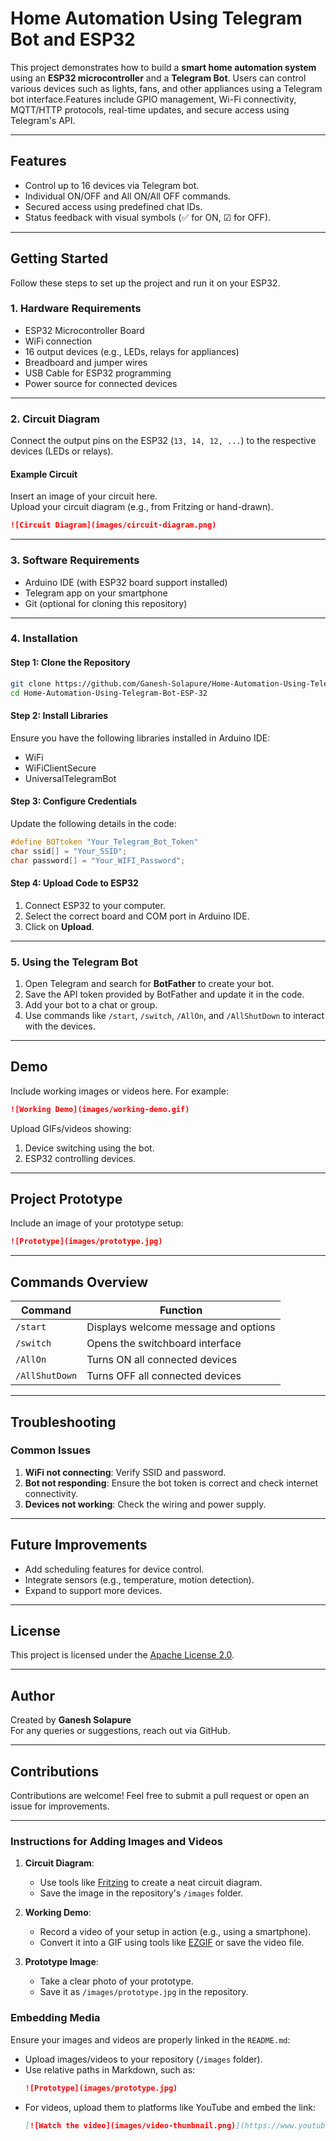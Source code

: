# Home Automation Using Telegram Bot and ESP32

This project demonstrates how to build a **smart home automation system** using an **ESP32 microcontroller** and a **Telegram Bot**. Users can control various devices such as lights, fans, and other appliances using a Telegram bot interface.Features include GPIO management, Wi-Fi connectivity, MQTT/HTTP protocols, real-time updates, and secure access using Telegram's API.

---

## Features

- Control up to 16 devices via Telegram bot.
- Individual ON/OFF and All ON/All OFF commands.
- Secured access using predefined chat IDs.
- Status feedback with visual symbols (✅ for ON, ☑ for OFF).

---

## Getting Started

Follow these steps to set up the project and run it on your ESP32.

### **1. Hardware Requirements**

- ESP32 Microcontroller Board
- WiFi connection
- 16 output devices (e.g., LEDs, relays for appliances)
- Breadboard and jumper wires
- USB Cable for ESP32 programming
- Power source for connected devices

---

### **2. Circuit Diagram**

Connect the output pins on the ESP32 (`13, 14, 12, ...`) to the respective devices (LEDs or relays).

#### **Example Circuit**
Insert an image of your circuit here.  
Upload your circuit diagram (e.g., from Fritzing or hand-drawn).  

```markdown
![Circuit Diagram](images/circuit-diagram.png)
```

---

### **3. Software Requirements**

- Arduino IDE (with ESP32 board support installed)
- Telegram app on your smartphone
- Git (optional for cloning this repository)

---

### **4. Installation**

#### **Step 1: Clone the Repository**
```bash
git clone https://github.com/Ganesh-Solapure/Home-Automation-Using-Telegram-Bot-ESP-32.git
cd Home-Automation-Using-Telegram-Bot-ESP-32
```

#### **Step 2: Install Libraries**

Ensure you have the following libraries installed in Arduino IDE:

- WiFi
- WiFiClientSecure
- UniversalTelegramBot

#### **Step 3: Configure Credentials**

Update the following details in the code:
```c
#define BOTtoken "Your_Telegram_Bot_Token"
char ssid[] = "Your_SSID";
char password[] = "Your_WIFI_Password";
```

#### **Step 4: Upload Code to ESP32**

1. Connect ESP32 to your computer.
2. Select the correct board and COM port in Arduino IDE.
3. Click on **Upload**.

---

### **5. Using the Telegram Bot**

1. Open Telegram and search for **BotFather** to create your bot.
2. Save the API token provided by BotFather and update it in the code.
3. Add your bot to a chat or group.
4. Use commands like `/start`, `/switch`, `/AllOn`, and `/AllShutDown` to interact with the devices.

---

## Demo

Include working images or videos here. For example:
```markdown
![Working Demo](images/working-demo.gif)
```

Upload GIFs/videos showing:
1. Device switching using the bot.
2. ESP32 controlling devices.

---

## Project Prototype

Include an image of your prototype setup:
```markdown
![Prototype](images/prototype.jpg)
```

---

## Commands Overview

| Command        | Function                                      |
|----------------|----------------------------------------------|
| `/start`       | Displays welcome message and options         |
| `/switch`      | Opens the switchboard interface              |
| `/AllOn`       | Turns ON all connected devices               |
| `/AllShutDown` | Turns OFF all connected devices              |

---

## Troubleshooting

### **Common Issues**
1. **WiFi not connecting**: Verify SSID and password.
2. **Bot not responding**: Ensure the bot token is correct and check internet connectivity.
3. **Devices not working**: Check the wiring and power supply.

---

## Future Improvements

- Add scheduling features for device control.
- Integrate sensors (e.g., temperature, motion detection).
- Expand to support more devices.

---

## License

This project is licensed under the [Apache License 2.0](LICENSE).

---

## Author

Created by **Ganesh Solapure**  
For any queries or suggestions, reach out via GitHub.

---

## Contributions

Contributions are welcome! Feel free to submit a pull request or open an issue for improvements.

---

### **Instructions for Adding Images and Videos**

1. **Circuit Diagram**:  
   - Use tools like [Fritzing](https://fritzing.org/) to create a neat circuit diagram.
   - Save the image in the repository's `/images` folder.

2. **Working Demo**:  
   - Record a video of your setup in action (e.g., using a smartphone).
   - Convert it into a GIF using tools like [EZGIF](https://ezgif.com/video-to-gif) or save the video file.

3. **Prototype Image**:  
   - Take a clear photo of your prototype.
   - Save it as `/images/prototype.jpg` in the repository.

### **Embedding Media**
Ensure your images and videos are properly linked in the `README.md`:
- Upload images/videos to your repository (`/images` folder).
- Use relative paths in Markdown, such as:
  ```markdown
  ![Prototype](images/prototype.jpg)
  ```
- For videos, upload them to platforms like YouTube and embed the link:
  ```markdown
  [![Watch the video](images/video-thumbnail.png)](https://www.youtube.com/watch?v=example)
  ```
